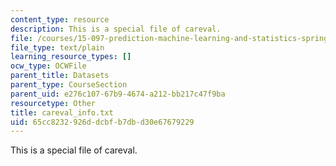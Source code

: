 ```yaml
---
content_type: resource
description: This is a special file of careval.
file: /courses/15-097-prediction-machine-learning-and-statistics-spring-2012/65cc8232926ddcbfb7dbd30e67679229_careval_info.txt
file_type: text/plain
learning_resource_types: []
ocw_type: OCWFile
parent_title: Datasets
parent_type: CourseSection
parent_uid: e276c107-67b9-4674-a212-bb217c47f9ba
resourcetype: Other
title: careval_info.txt
uid: 65cc8232-926d-dcbf-b7db-d30e67679229
---
```

This is a special file of careval.

